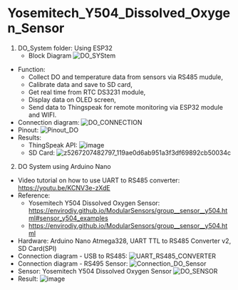 # Yosemitech_Y504_Dissolved_Oxygen_Sensor
1. DO_System folder: Using ESP32
   - Block Diagram
   ![DO_SYStem](https://github.com/BuiNgocLong01/Yosemitech_Y504_Dissolved_Oxygen_Sensor/assets/93063745/30d05209-8912-4521-9fb7-692ca1b1d1aa)
  - Function:
    -	Collect DO and temperature data from sensors via RS485 mudule,
    -	Calibrate data and save to SD card,
    -	Get real time from RTC DS3231 module,
    -	Display data on OLED screen,
    -	Send data to Thingspeak for remote monitoring via ESP32 module and WIFI.
   - Connection diagram: ![DO_CONNECTION](https://github.com/BuiNgocLong01/Yosemitech_Y504_Dissolved_Oxygen_Sensor/assets/93063745/264f7f94-e82c-4a02-aa19-2d17274fbac1)
   - Pinout: ![Pinout_DO](https://github.com/BuiNgocLong01/Yosemitech_Y504_Dissolved_Oxygen_Sensor/assets/93063745/471e5daa-a1bd-4826-a217-421e0b83cb47)
   - Results:
     - ThingSpeak API: ![image](https://github.com/BuiNgocLong01/Yosemitech_Y504_Dissolved_Oxygen_Sensor/assets/93063745/fd6e67b0-ce73-49bb-8496-409ef9da1cb6)
     - SD Card: ![z5267207482797_119ae0d6ab951a3f3df69892cb50034c](https://github.com/BuiNgocLong01/Yosemitech_Y504_Dissolved_Oxygen_Sensor/assets/93063745/a74cc89e-b1f6-4471-b233-989142e78bc7)


2. DO System using Arduino Nano
- Video tutorial on how to use UART to RS485 converter: https://youtu.be/KCNV3e-zXdE
- Reference:
  + Yosemitech Y504 Dissolved Oxygen Sensor: https://envirodiy.github.io/ModularSensors/group__sensor__y504.html#sensor_y504_examples
  + https://envirodiy.github.io/ModularSensors/group__sensor__y504.html
- Hardware: Arduino Nano Atmega328, UART TTL to RS485 Converter v2, SD Card(SPI)
- Connection diagram - USB to RS485: ![UART_RS485_CONVERTER](https://github.com/BuiNgocLong01/Yosemitech_Y504_Dissolved_Oxygen_Sensor/assets/93063745/d759db0a-2ccd-4c3c-bc3a-fd8efb83692e)
- Connection diagram - RS495 Sensor: ![Connection_DO_Sensor](https://github.com/BuiNgocLong01/Yosemitech_Y504_Dissolved_Oxygen_Sensor/assets/93063745/37b346ac-12d2-4c7d-86f0-4d6619a82492)
- Sensor: Yosemitech Y504 Dissolved Oxygen Sensor 
![DO_SENSOR](https://github.com/BuiNgocLong01/Yosemitech_Y504_Dissolved_Oxygen_Sensor/assets/93063745/64eb4f3e-d37b-4299-97f0-2fba5e45c363)
- Result: ![image](https://github.com/BuiNgocLong01/Yosemitech_Y504_Dissolved_Oxygen_Sensor/assets/93063745/f1215d36-1407-4583-974d-7fed50f27f1b)

